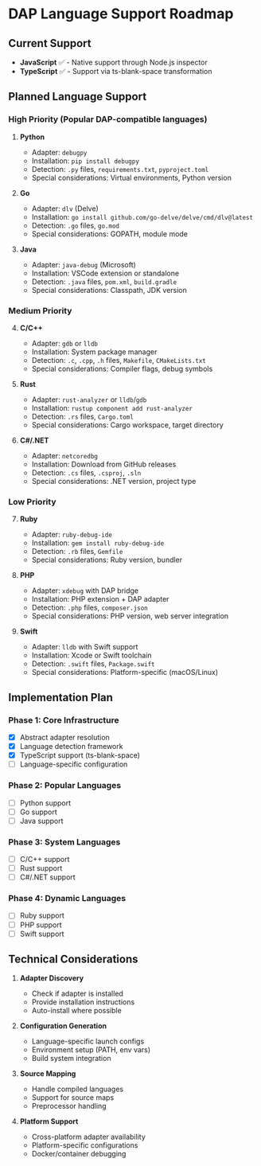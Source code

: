 # DAP Language Support Roadmap

## Current Support
- **JavaScript** ✅ - Native support through Node.js inspector
- **TypeScript** ✅ - Support via ts-blank-space transformation

## Planned Language Support

### High Priority (Popular DAP-compatible languages)
1. **Python**
   - Adapter: `debugpy`
   - Installation: `pip install debugpy`
   - Detection: `.py` files, `requirements.txt`, `pyproject.toml`
   - Special considerations: Virtual environments, Python version

2. **Go**
   - Adapter: `dlv` (Delve)
   - Installation: `go install github.com/go-delve/delve/cmd/dlv@latest`
   - Detection: `.go` files, `go.mod`
   - Special considerations: GOPATH, module mode

3. **Java**
   - Adapter: `java-debug` (Microsoft)
   - Installation: VSCode extension or standalone
   - Detection: `.java` files, `pom.xml`, `build.gradle`
   - Special considerations: Classpath, JDK version

### Medium Priority
4. **C/C++**
   - Adapter: `gdb` or `lldb`
   - Installation: System package manager
   - Detection: `.c`, `.cpp`, `.h` files, `Makefile`, `CMakeLists.txt`
   - Special considerations: Compiler flags, debug symbols

5. **Rust**
   - Adapter: `rust-analyzer` or `lldb`/`gdb`
   - Installation: `rustup component add rust-analyzer`
   - Detection: `.rs` files, `Cargo.toml`
   - Special considerations: Cargo workspace, target directory

6. **C#/.NET**
   - Adapter: `netcoredbg`
   - Installation: Download from GitHub releases
   - Detection: `.cs` files, `.csproj`, `.sln`
   - Special considerations: .NET version, project type

### Low Priority
7. **Ruby**
   - Adapter: `ruby-debug-ide`
   - Installation: `gem install ruby-debug-ide`
   - Detection: `.rb` files, `Gemfile`
   - Special considerations: Ruby version, bundler

8. **PHP**
   - Adapter: `xdebug` with DAP bridge
   - Installation: PHP extension + DAP adapter
   - Detection: `.php` files, `composer.json`
   - Special considerations: PHP version, web server integration

9. **Swift**
   - Adapter: `lldb` with Swift support
   - Installation: Xcode or Swift toolchain
   - Detection: `.swift` files, `Package.swift`
   - Special considerations: Platform-specific (macOS/Linux)

## Implementation Plan

### Phase 1: Core Infrastructure
- [x] Abstract adapter resolution
- [x] Language detection framework
- [x] TypeScript support (ts-blank-space)
- [ ] Language-specific configuration

### Phase 2: Popular Languages
- [ ] Python support
- [ ] Go support
- [ ] Java support

### Phase 3: System Languages
- [ ] C/C++ support
- [ ] Rust support
- [ ] C#/.NET support

### Phase 4: Dynamic Languages
- [ ] Ruby support
- [ ] PHP support
- [ ] Swift support

## Technical Considerations

1. **Adapter Discovery**
   - Check if adapter is installed
   - Provide installation instructions
   - Auto-install where possible

2. **Configuration Generation**
   - Language-specific launch configs
   - Environment setup (PATH, env vars)
   - Build system integration

3. **Source Mapping**
   - Handle compiled languages
   - Support for source maps
   - Preprocessor handling

4. **Platform Support**
   - Cross-platform adapter availability
   - Platform-specific configurations
   - Docker/container debugging